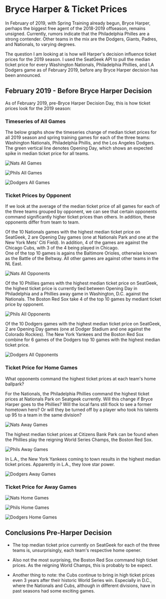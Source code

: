 # Bryce Harper & Ticket Prices

In February of 2019, with Spring Training already begun, Bryce Harper, perhaps the biggest free agent of the 2018-2019 offseason, remains unsigned.
Currently, rumors indicate that the Philadelphia Philles are a strong contender.  Other teams in the mix are the Dodgers, Giants, Padres, and Nationals, to varying degrees.

The question I am looking at is how will Harper's decision influence ticket prices for the 2019 season.  I used the SeatGeek API to pull the median ticket price for every Washington Nationals, Philadelphia Phillies, and LA Dodgers game as of February 2019, before any Bryce Harper decision has been announced.

## February 2019 - Before Bryce Harper Decision
As of February 2019, pre-Bryce Harper Decision Day, this is how ticket prices look for the 2019 season:

### Timeseries of All Games

The below graphs show the timeseries change of median ticket prices for all 2019 season and spring training 
games for each of the three teams: Washington Nationals, Philadelphia Phillis, and the Los Angeles Dodgers.
The green vertical line denotes Opening Day, which shows an expected spike in median ticket price for all teams. 

![Nats All Games](/Images/nats_all_games.png)

![Phils All Games](/Images/phils_all_games.png)

![Dodgers All Games](/Images/dodgers_all_games.png)

### Ticket Prices by Opponent

If we look at the average of the median ticket price of all games for each of the three teams grouped by opponent, we can see that certain opponents command significantly higher ticket prices than others.  In addition, these opponents differ from team to team.

Of the 10 Nationals games with the highest median ticket price on SeatGeek, 2 are Opening Day games (one at Nationals Park and one at
the New York Mets' Citi Field).  In addition, 4 of the games are against the Chicago Cubs, with 3 of the 4 being played in Chicago.  
One of the top 10 games is agains the Baltimore Orioles, otherwise known as the Battle of the Beltway.  All other games are against other teams in the NL East.

![Nats All Opponents](/Images/nats_allopponents.png)

Of the 10 Phillies games with the highest median ticket price on SeatGeek, the highest ticket price is currently tied between Opening Day in Philadelphia and a Phillies away game in Washington, D.C. against the Nationals.
The Boston Red Sox take 4 of the top 10 games by mediant ticket price by opponent.

![Phils All Opponents](/Images/phils_allopponents.png)

Of the 10 Dodgers games with the highest median ticket price on SeatGeek, 2 are Opening Day games (one at Dodger Stadium and one against the Colorado Rockies).
The New York Yankees and the Boston Red Sox combine for 6 games of the Dodgers top 10 games with the highest median ticket price.

![Dodgers All Opponents](/Images/dodgers_allopponents.png)

### Ticket Price for Home Games 

What opponents command the highest ticket prices at each team's home ballpark?  

For the Nationals, the Philadelphia Phillies command the highest ticket prices at Nationals Park on Seatgeek currently.  Will this change if Bryce Harper goes to the Phillies?  Will the local fans still flock to see a former hometown hero?  Or will they be turned off by
a player who took his talents up 95 to a team in the same division?

![Nats Away Games](/Images/nats_awayopponents.png)

The highest median ticket prices at Citizens Bank Park can be found when the Phillies play the reigning World Series Champs, the Boston Red Sox.

![Phils Away Games](/Images/phils_awayopponents.png)

In L.A., the New York Yankees coming to town results in the highest median ticket prices.  Apparently in L.A., they love star power.

![Dodgers Away Games](/Images/dodgers_awayopponents.png)

### Ticket Price for Away Games 

![Nats Home Games](/Images/nats_homeopponents.png)

![Phils Home Games](/Images/phils_homeopponents.png)

![Dodgers Home Games](/Images/dodgers_homeopponents.png)

## Conclusions Pre-Harper Decision

* The top median ticket price currently on SeatGeek for each of the three teams is, unsurprisingly, each team's respective home opener.

* Also not the most surprising, the Boston Red Sox command high ticket prices.  As the reigning World Champs, this is probably to be expect.

* Another thing to note: the Cubs continue to bring in high ticket prices even 3 years after their historic World Series win.  Especially in D.C., where the Nationals and Cubs, although in different divisions, have in past seasons had some exciting games.

